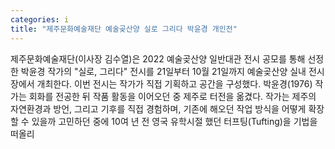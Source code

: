 ```yaml
---
categories: i
title: "제주문화예술재단 예술곶산양 실로 그리다 박윤경 개인전"
---
```

제주문화예술재단(이사장 김수열)은 2022 예술곶산양 일반대관 전시 공모를 통해 선정한 박윤경 작가의 "실로, 그리다" 전시를 21일부터 10월 21일까지 예술곶산양 실내 전시장에서 개최한다. 이번 전시는 작가가 직접 기획하고 공간을 구성했다. 박윤경(1976) 작가는 회화를 전공한 뒤 작품 활동을 이어오던 중 제주로 터전을 옮겼다. 작가는 제주의 자연환경과 방언, 그리고 기후를 직접 경험하며, 기존에 해오던 작업 방식을 어떻게 확장할 수 있을까 고민하던 중에 10여 년 전 영국 유학시절 했던 터프팅(Tufting)을 기법을 떠올리
